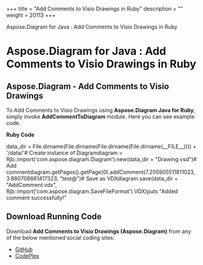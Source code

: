+++
title = "Add Comments to Visio Drawings in Ruby" 
description = "" 
weight = 20113 
+++

Aspose.Diagram for Java : Add Comments to Visio Drawings in Ruby  

# Aspose.Diagram for Java : Add Comments to Visio Drawings in Ruby


## Aspose.Diagram - Add Comments to Visio Drawings

To Add Comments to Visio Drawings using **Aspose.Diagram Java for Ruby**, simply invoke **AddCommentToDiagram** module. Here you can see example code.

**Ruby Code**

data\_dir = File.dirname(File.dirname(File.dirname(File.dirname(\_\_FILE\_\_)))) + '/data/'# Create instance of Diagramdiagram = Rjb::import('com.aspose.diagram.Diagram').new(data\_dir + "Drawing.vsd")# Add commentdiagram.getPages().getPage(0).addComment(7.205905511811023, 3.880708661417323, "test@")# Save as VDXdiagram.save(data\_dir + "AddComment.vdx", Rjb::import('com.aspose.diagram.SaveFileFormat').VDX)puts "Added comment successfully!"

## Download Running Code

Download **Add Comments to Visio Drawings (Aspose.Diagram)** from any of the below mentioned social coding sites:

*   [GitHub](https://github.com/asposediagram/Aspose.Diagram-for-Java/blob/master/Plugins/Aspose_Diagram_Java_for_Ruby/lib/asposediagramjava/Diagrams/addcommenttodiagram.rb)
*   [CodePlex](https://asposediagramjavaruby.codeplex.com/SourceControl/latest#lib/asposediagramjava/Diagrams/addcommenttodiagram.rb)

